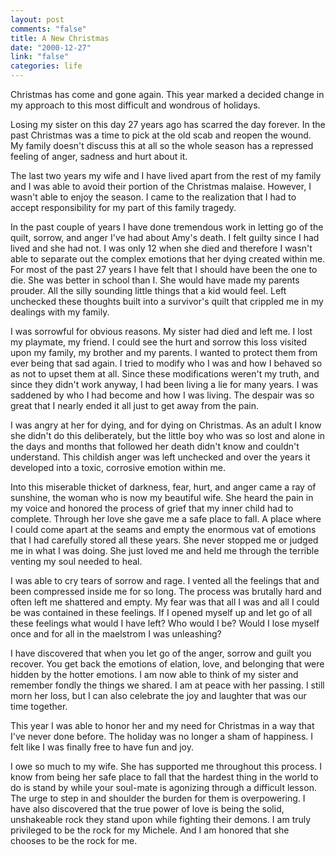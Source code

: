 ```yaml
--- 
layout: post
comments: "false"
title: A New Christmas
date: "2000-12-27"
link: "false"
categories: life
---
```

Christmas has come and gone again. This year marked a decided change in my approach to this most difficult and          wondrous of holidays.

Losing my sister on this day 27 years ago has scarred the day forever. In the past Christmas was a time to          pick at the old scab and reopen the wound. My family doesn't discuss this at all so the whole season has a          repressed feeling of anger, sadness and hurt about it.

The last two years my wife and I have lived apart from the rest of my family and I was able to avoid their          portion of the Christmas malaise. However, I wasn't able to enjoy the season. I came to the realization that          I had to accept responsibility for my part of this family tragedy.

In the past couple of years I have done tremendous work in letting go of the quilt, sorrow, and anger I've          had about Amy's death. I felt guilty since I had lived and she had not. I was only 12 when she died and          therefore I wasn't able to separate out the complex emotions that her dying created within me. For most of          the past 27 years I have felt that I should have been the one to die. She was better in school than I. She          would have made my parents prouder. All the silly sounding little things that a kid would feel. Left unchecked          these thoughts built into a survivor's quilt that crippled me in my dealings with my family.

I was sorrowful for obvious reasons. My sister had died and left me. I lost my playmate, my friend. I could          see the hurt and sorrow this loss visited upon my family, my brother and my parents. I wanted to protect them          from ever being that sad again. I tried to modify who I was and how I behaved so as not to upset them          at all. Since these modifications weren't my truth, and since they didn't work anyway, I had been living a          lie for many years. I was saddened by who I had become and how I was living. The despair was so great that          I nearly ended it all just to get away from the pain.

I was angry at her for dying, and for dying on Christmas. As an adult I know she didn't do this deliberately,          but the little boy who was so lost and alone in the days and months that followed her death didn't know and          couldn't understand. This childish anger was left unchecked and over the years it developed into a toxic,          corrosive emotion within me.

Into this miserable thicket of darkness, fear, hurt, and anger came a ray of sunshine, the woman who is now          my beautiful wife. She heard the pain in my voice and honored the process of grief that my inner child had          to complete. Through her love she gave me a safe place to fall. A place where I could come apart at          the seams and empty the enormous vat of emotions that I had carefully stored all these years. She never stopped          me or judged me in what I was doing. She just loved me and held me through the terrible venting my soul          needed to heal.

I was able to cry tears of sorrow and rage. I vented all the feelings that and been compressed inside me for          so long. The process was brutally hard and often left me shattered and empty. My fear was that all I was          and all I could be was contained in these feelings. If I opened myself up and let go of all these feelings what          would I have left? Who would I be? Would I lose myself once and for all in the maelstrom I was unleashing?

I have discovered that when you let go of the anger, sorrow and guilt you recover. You get back the          emotions of elation, love, and belonging that were hidden by the hotter emotions. I am now able to think          of my sister and remember fondly the things we shared. I am at peace with her passing. I still morn her          loss, but I can also celebrate the joy and laughter that was our time together.

This year I was able to honor her and my need for Christmas in a way that I've never done before. The          holiday was no longer a sham of happiness. I felt like I was finally free to have fun and joy.

I owe so much to my wife. She has supported me throughout this process. I know from being her safe place          to fall that the hardest thing in the world to do is stand by while your soul-mate is agonizing through a          difficult lesson. The urge to step in and shoulder the burden for them is overpowering. I have also          discovered that the true power of love is being the solid, unshakeable rock they stand upon while fighting          their demons. I am truly privileged to be the rock for my Michele. And I am honored that she chooses to          be the rock for me.
